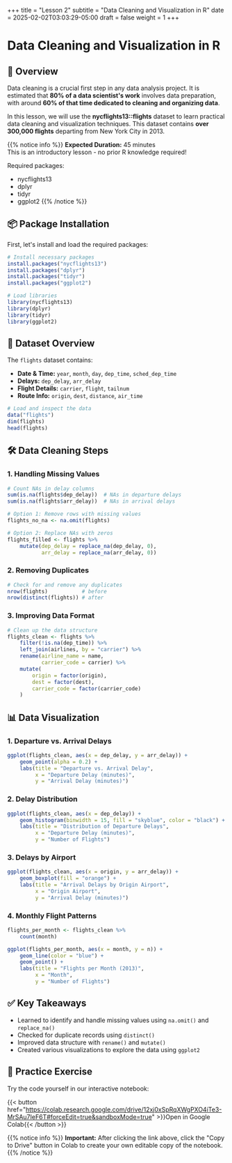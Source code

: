 +++
title = "Lesson 2"
subtitle = "Data Cleaning and Visualization in R"
date = 2025-02-02T03:03:29-05:00
draft = false
weight = 1
+++

# Data Cleaning and Visualization in R

## 📘 Overview

Data cleaning is a crucial first step in any data analysis project. It is estimated that **80% of a data scientist's work** involves data preparation, with around **60% of that time dedicated to cleaning and organizing data**.

In this lesson, we will use the **nycflights13::flights** dataset to learn practical data cleaning and visualization techniques. This dataset contains **over 300,000 flights** departing from New York City in 2013.

{{% notice info %}}
**Expected Duration:** 45 minutes  
This is an introductory lesson - no prior R knowledge required!

Required packages:
- nycflights13
- dplyr
- tidyr
- ggplot2
{{% /notice %}}

## 📦 Package Installation

First, let's install and load the required packages:

```r
# Install necessary packages
install.packages("nycflights13")
install.packages("dplyr")
install.packages("tidyr")
install.packages("ggplot2")

# Load libraries
library(nycflights13)
library(dplyr)
library(tidyr)
library(ggplot2)
```

## 📌 Dataset Overview

The `flights` dataset contains:

- **Date & Time:** `year`, `month`, `day`, `dep_time`, `sched_dep_time`
- **Delays:** `dep_delay`, `arr_delay`
- **Flight Details:** `carrier`, `flight`, `tailnum`
- **Route Info:** `origin`, `dest`, `distance`, `air_time`

```r
# Load and inspect the data
data("flights")
dim(flights)
head(flights)
```

## 🛠 Data Cleaning Steps

### 1. Handling Missing Values

```r
# Count NAs in delay columns
sum(is.na(flights$dep_delay))  # NAs in departure delays
sum(is.na(flights$arr_delay))  # NAs in arrival delays

# Option 1: Remove rows with missing values
flights_no_na <- na.omit(flights)

# Option 2: Replace NAs with zeros
flights_filled <- flights %>%
    mutate(dep_delay = replace_na(dep_delay, 0),
           arr_delay = replace_na(arr_delay, 0))
```

### 2. Removing Duplicates

```r
# Check for and remove any duplicates
nrow(flights)           # before
nrow(distinct(flights)) # after
```

### 3. Improving Data Format

```r
# Clean up the data structure
flights_clean <- flights %>%
    filter(!is.na(dep_time)) %>%
    left_join(airlines, by = "carrier") %>%
    rename(airline_name = name, 
           carrier_code = carrier) %>%
    mutate(
        origin = factor(origin),
        dest = factor(dest),
        carrier_code = factor(carrier_code)
    )
```

## 📊 Data Visualization

### 1. Departure vs. Arrival Delays

```r
ggplot(flights_clean, aes(x = dep_delay, y = arr_delay)) +
    geom_point(alpha = 0.2) +
    labs(title = "Departure vs. Arrival Delay",
         x = "Departure Delay (minutes)",
         y = "Arrival Delay (minutes)")
```

### 2. Delay Distribution

```r
ggplot(flights_clean, aes(x = dep_delay)) +
    geom_histogram(binwidth = 15, fill = "skyblue", color = "black") +
    labs(title = "Distribution of Departure Delays",
         x = "Departure Delay (minutes)",
         y = "Number of Flights")
```

### 3. Delays by Airport

```r
ggplot(flights_clean, aes(x = origin, y = arr_delay)) +
    geom_boxplot(fill = "orange") +
    labs(title = "Arrival Delays by Origin Airport",
         x = "Origin Airport",
         y = "Arrival Delay (minutes)")
```

### 4. Monthly Flight Patterns

```r
flights_per_month <- flights_clean %>%
    count(month)

ggplot(flights_per_month, aes(x = month, y = n)) +
    geom_line(color = "blue") +
    geom_point() +
    labs(title = "Flights per Month (2013)",
         x = "Month",
         y = "Number of Flights")
```

## ✅ Key Takeaways

- Learned to identify and handle missing values using `na.omit()` and `replace_na()`
- Checked for duplicate records using `distinct()`
- Improved data structure with `rename()` and `mutate()`
- Created various visualizations to explore the data using `ggplot2`

## 🚀 Practice Exercise

Try the code yourself in our interactive notebook:

{{< button href="https://colab.research.google.com/drive/12xj0xSpRqXWgPXO4iTe3-MrSAu7IeF6T#forceEdit=true&sandboxMode=true" >}}Open in Google Colab{{< /button >}}

{{% notice info %}}
**Important:** After clicking the link above, click the "Copy to Drive" button in Colab to create your own editable copy of the notebook.
{{% /notice %}}